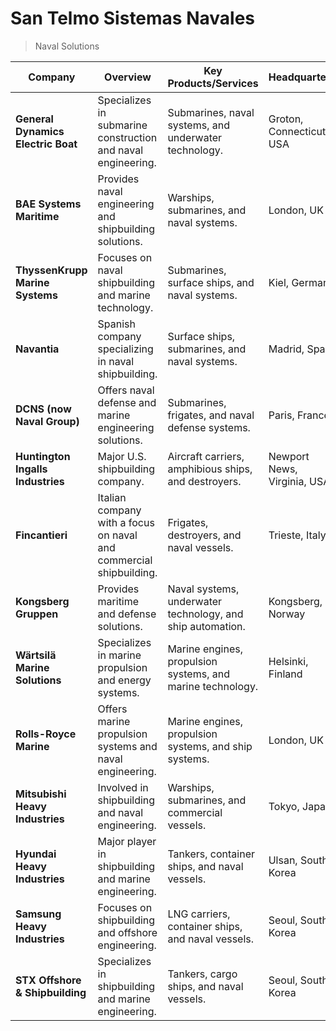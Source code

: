 # San Telmo Sistemas Navales

> Naval Solutions
> 

| **Company** | **Overview** | **Key Products/Services** | **Headquarters** |
| --- | --- | --- | --- |
| **General Dynamics Electric Boat** | Specializes in submarine construction and naval engineering. | Submarines, naval systems, and underwater technology. | Groton, Connecticut, USA |
| **BAE Systems Maritime** | Provides naval engineering and shipbuilding solutions. | Warships, submarines, and naval systems. | London, UK |
| **ThyssenKrupp Marine Systems** | Focuses on naval shipbuilding and marine technology. | Submarines, surface ships, and naval systems. | Kiel, Germany |
| **Navantia** | Spanish company specializing in naval shipbuilding. | Surface ships, submarines, and naval systems. | Madrid, Spain |
| **DCNS (now Naval Group)** | Offers naval defense and marine engineering solutions. | Submarines, frigates, and naval defense systems. | Paris, France |
| **Huntington Ingalls Industries** | Major U.S. shipbuilding company. | Aircraft carriers, amphibious ships, and destroyers. | Newport News, Virginia, USA |
| **Fincantieri** | Italian company with a focus on naval and commercial shipbuilding. | Frigates, destroyers, and naval vessels. | Trieste, Italy |
| **Kongsberg Gruppen** | Provides maritime and defense solutions. | Naval systems, underwater technology, and ship automation. | Kongsberg, Norway |
| **Wärtsilä Marine Solutions** | Specializes in marine propulsion and energy systems. | Marine engines, propulsion systems, and marine technology. | Helsinki, Finland |
| **Rolls-Royce Marine** | Offers marine propulsion systems and naval engineering. | Marine engines, propulsion systems, and ship systems. | London, UK |
| **Mitsubishi Heavy Industries** | Involved in shipbuilding and naval engineering. | Warships, submarines, and commercial vessels. | Tokyo, Japan |
| **Hyundai Heavy Industries** | Major player in shipbuilding and marine engineering. | Tankers, container ships, and naval vessels. | Ulsan, South Korea |
| **Samsung Heavy Industries** | Focuses on shipbuilding and offshore engineering. | LNG carriers, container ships, and naval vessels. | Seoul, South Korea |
| **STX Offshore & Shipbuilding** | Specializes in shipbuilding and marine engineering. | Tankers, cargo ships, and naval vessels. | Seoul, South Korea |